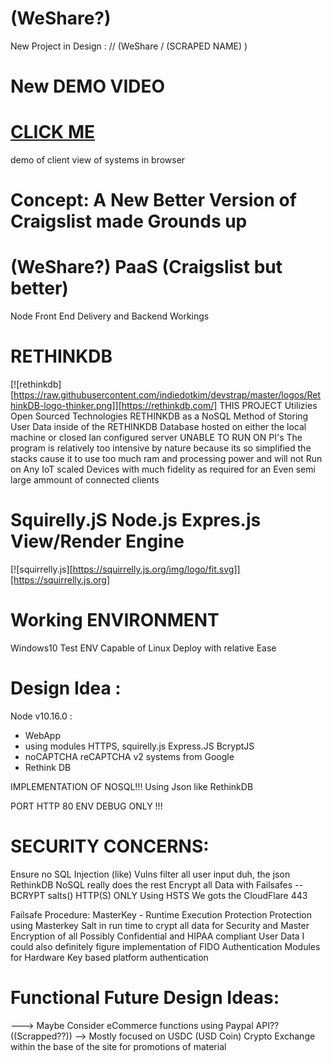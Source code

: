 # (WeShare?)

New Project in Design : // (WeShare / (SCRAPED NAME) )

# New DEMO VIDEO
# [CLICK ME](https://www.screencast.com/t/lvUEZ00FcS5w)
demo of client view of systems in browser


# Concept: A New Better Version of Craigslist made Grounds up 

# (WeShare?) PaaS (Craigslist but better)

Node Front End Delivery and Backend Workings

# RETHINKDB
[![rethinkdb][https://raw.githubusercontent.com/indiedotkim/devstrap/master/logos/RethinkDB-logo-thinker.png]][https://rethinkdb.com/]
THIS PROJECT Utilizies Open Sourced Technologies RETHINKDB 
as a NoSQL Method of Storing User Data inside of the RETHINKDB
Database hosted on either the local machine or closed lan configured server
UNABLE TO RUN ON PI's
The program is relatively too intensive by nature because its so simplified the
stacks cause it to use too much ram and processing power and will not Run on
Any IoT scaled Devices with much fidelity as required for an Even semi large ammount
of connected clients

# Squirelly.jS Node.js Expres.js View/Render Engine
[![squirrelly.js][https://squirrelly.js.org/img/logo/fit.svg]][https://squirrelly.js.org]

# Working ENVIRONMENT

Windows10 Test ENV
Capable of Linux Deploy with relative Ease

# Design Idea : 

Node v10.16.0 : 
- WebApp
- using modules HTTPS, squirelly.js Express.JS BcryptJS
- noCAPTCHA reCAPTCHA v2 systems from Google
- Rethink DB

IMPLEMENTATION OF NOSQL!!!
Using Json like RethinkDB


PORT HTTP 80 ENV DEBUG ONLY
!!! 
# SECURITY CONCERNS:
Ensure no SQL Injection (like) Vulns
filter all user  input duh, the json RethinkDB NoSQL really does the rest
Encrypt all Data with Failsafes
--BCRYPT
salts()
HTTP(S) ONLY Using HSTS 
We gots the CloudFlare
443

Failsafe Procedure:
MasterKey - Runtime Execution Protection Protection using Masterkey Salt in run time to crypt all data for Security and Master Encryption of all Possibly Confidential and HIPAA compliant User Data
I could also definitely figure implementation of FIDO Authentication Modules for Hardware Key based platform authentication




# Functional Future Design Ideas:
---> Maybe Consider eCommerce functions using Paypal API?? ((Scrapped??))
--> Mostly focused on USDC (USD Coin) Crypto Exchange within the base of the site for promotions of material

    
    

